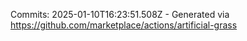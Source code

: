 Commits: 2025-01-10T16:23:51.508Z - Generated via https://github.com/marketplace/actions/artificial-grass
<br>
